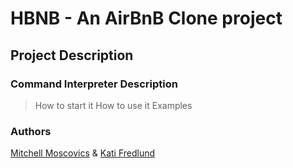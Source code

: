 # HBNB - An AirBnB Clone project

## Project Description

### Command Interpreter Description
> How to start it
> How to use it
> Examples

###  Authors
[Mitchell Moscovics](https://github.com/mmoscovics) & [Kati Fredlund](https://github.com/KFredlund)


